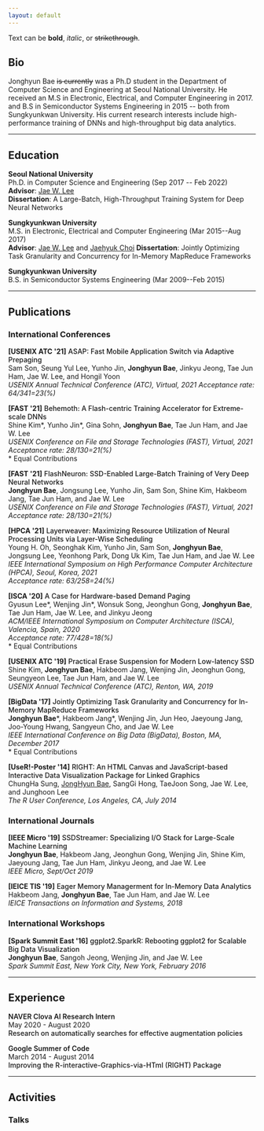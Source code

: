 ```yaml
---
layout: default
---
```


Text can be **bold**, _italic_, or ~~strikethrough~~.

## Bio

Jonghyun Bae ~~is currently~~ was a Ph.D student in the Department of Computer Science
and Engineering at Seoul National University. He received an M.S in Electronic,
Electrical, and Computer Engineering in 2017. and B.S in Semiconductor Systems
Engineering in 2015 -- both from Sungkyunkwan University. His current research
interests include high-performance training of DNNs and high-throughput big data analytics.

---

## Education

**Seoul National University**   
Ph.D. in Computer Science and Engineering (Sep 2017 -- Feb 2022)   
**Advisor**: [Jae W. Lee](https://iamjaelee.github.io/www/)   
**Dissertation**: A Large-Batch, High-Throughput Training System for Deep Neural Networks

**Sungkyunkwan University**   
M.S. in Electronic, Electrical and Computer Engineering (Mar 2015--Aug 2017)   
**Advisor**: [Jae W. Lee](https://iamjaelee.github.io/www/) and [Jaehyuk Choi](https://sites.google.com/view/eemix/people#h.p_ID_53)
**Dissertation**: Jointly Optimizing Task Granularity and Concurrency for In-Memory MapReduce Frameworks

**Sungkyunkwan University**   
B.S. in Semiconductor Systems Engineering (Mar 2009--Feb 2015)

---

## Publications

### International Conferences
<b>[USENIX ATC '21]</b>
<span style="font-weight:500">ASAP: Fast Mobile Application Switch via Adaptive Prepaging</span><br>
Sam Son, Seung Yul Lee, Yunho Jin, <b>Jonghyun Bae</b>, Jinkyu Jeong, Tae Jun Ham, Jae W. Lee, and Hongil Yoon<br>
<i>USENIX Annual Technical Conference (ATC), Virtual, 2021</i>
<i>Acceptance rate: 64/341=23(%) </i><br>


<b>[FAST '21]</b>
<span style="font-weight:500">Behemoth: A Flash-centric Training Accelerator for Extreme-scale DNNs</span><br>
Shine Kim\*, Yunho Jin\*, Gina Sohn, <b>Jonghyun Bae</b>, Tae Jun Ham, and Jae W. Lee<br>
<i>USENIX Conference on File and Storage Technologies (FAST), Virtual, 2021</i><br>
<i>Acceptance rate: 28/130=21(%) </i><br>
\* Equal Contributions<br>


<b>[FAST '21]</b>
<span style="font-weight:500">FlashNeuron: SSD-Enabled Large-Batch Training of Very Deep Neural Networks</span><br>
<b>Jonghyun Bae</b>, Jongsung Lee, Yunho Jin, Sam Son, Shine Kim, Hakbeom Jang, Tae Jun Ham, and Jae W. Lee<br>
<i>USENIX Conference on File and Storage Technologies (FAST), Virtual, 2021</i><br>
<i>Acceptance rate: 28/130=21(%) </i><br>


<b>[HPCA '21]</b>
<span style="font-weight:500">Layerweaver: Maximizing Resource Utilization of Neural Processing Units via Layer-Wise Scheduling</span><br>
Young H. Oh, Seonghak Kim, Yunho Jin, Sam Son, <b>Jonghyun Bae</b>, Jongsung Lee, Yeonhong Park, Dong Uk Kim, Tae Jun Ham, and Jae W. Lee<br>
<i>IEEE International Symposium on High Performance Computer Architecture (HPCA), Seoul, Korea, 2021</i><br>
<i>Acceptance rate: 63/258=24(%) </i><br>


<b>[ISCA '20]</b>
<span style="font-weight:500">A Case for Hardware-based Demand Paging</span><br>
Gyusun Lee\*, Wenjing Jin\*, Wonsuk Song, Jeonghun Gong, <b>Jonghyun Bae</b>, Tae Jun Ham, Jae W. Lee, and Jinkyu Jeong<br>
<i>ACM/IEEE International Symposium on Computer Architecture (ISCA), Valencia, Spain, 2020</i><br>
<i>Acceptance rate: 77/428=18(%) </i><br>
\* Equal Contributions<br>


<b>[USENIX ATC '19]</b>
<span style="font-weight:500">Practical Erase Suspension for Modern Low-latency SSD</span><br>
Shine Kim, <b>Jonghyun Bae</b>, Hakbeom Jang, Wenjing Jin, Jeonghun Gong, Seungyeon Lee, Tae Jun Ham, and Jae W. Lee<br>
<i>USENIX Annual Technical Conference (ATC), Renton, WA, 2019</i>


<b>[BigData '17]</b>
<span style="font-weight:500">Jointly Optimizing Task Granularity and Concurrency for In-Memory MapReduce Frameworks</span><br>
<b>Jonghyun Bae</b>\*, Hakbeom Jang\*, Wenjing Jin, Jun Heo, Jaeyoung Jang, Joo-Young Hwang, Sangyeun Cho, and Jae W. Lee<br>
<i>IEEE International Conference on Big Data (BigData), Boston, MA, December 2017</i><br>
\* Equal Contributions<br>


<b>[UseR!-Poster '14]</b>
<span style="font-weight:500">RIGHT: An HTML Canvas and JavaScript-based Interactive Data Visualization Package for Linked Graphics</span><br>
ChungHa Sung, <u>JongHyun Bae</u>, SangGi Hong, TaeJoon Song, Jae W. Lee, and Junghoon Lee<br>
<i>The R User Conference, Los Angeles, CA, July 2014</i>



### International Journals
<b>[IEEE Micro '19]</b>
<span style="font-weight:500">SSDStreamer: Specializing I/O Stack for Large-Scale Machine Learning</span><br>
<b>Jonghyun Bae</b>, Hakbeom Jang, Jeonghun Gong, Wenjing Jin, Shine Kim, Jaeyoung Jang, Tae Jun Ham, Jinkyu Jeong, and Jae W. Lee <br>
<i>IEEE Micro, Sept/Oct 2019</i>


<b>[IEICE TIS '19]</b>
<span style="font-weight:500">Eager Memory Managerment for In-Memory Data Analytics</span><br>
Hakbeom Jang, <b>Jonghyun Bae</b>, Tae Jun Ham, and Jae W. Lee<br>
<i>IEICE Transactions on Information and Systems, 2018</i>



### International Workshops
<b>[Spark Summit East '16]</b>
<span style="font-weight:500">ggplot2.SparkR: Rebooting ggplot2 for Scalable Big Data Visualization</span><br>
<b>Jonghyun Bae</b>, Sangoh Jeong, Wenjing Jin, and Jae W. Lee<br>
<i>Spark Summit East, New York City, New York, February 2016</i>

---

## Experience

<span style="font-weight:600">NAVER Clova AI Research Intern</span><br>
May 2020 - August 2020<br>
<span style="font-weight:500">Research on automatically searches for effective augmentation policies</span>

<span style="font-weight:600">Google Summer of Code</span><br>
March 2014 - August 2014<br>
<span style="font-weight:500">Improving the R-interactive-Graphics-via-HTml (RIGHT) Package</span>

---

## Activities

### Talks
